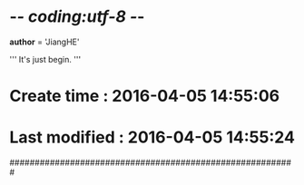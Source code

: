 # -*- coding:utf-8 -*-

__author__ = 'JiangHE'

'''
It's just begin.
'''

# Create time   : 2016-04-05 14:55:06
# Last modified : 2016-04-05 14:55:24
#########################################################

